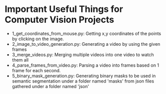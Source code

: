 # Important Useful Things for Computer Vision Projects
* 1_get_coordinates_from_mouse.py: Getting x,y coordinates of the points by clicking on the image.
* 2_image_to_video_generation.py: Generating a video by using the given frames
* 3_merge_videos.py: Merging multiple videos into one video to watch them all
* 4_parse_frames_from_video.py: Parsing a video into frames based on 1 frame for each second.
* 5_binary_mask_generation.py: Generating binary masks to be used in semantic segmentation under a folder named 'masks' from json files gathered under a folder named 'json'
